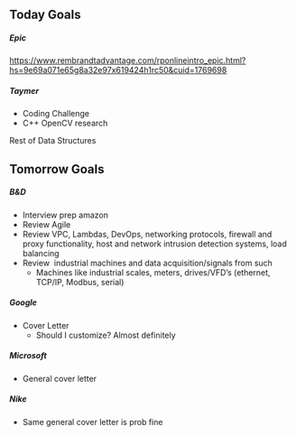 ## Today Goals

##### Epic
https://www.rembrandtadvantage.com/rponlineintro_epic.html?hs=9e69a071e65g8a32e97x619424h1rc50&cuid=1769698

##### Taymer 
- Coding  Challenge 
- C++ OpenCV research

Rest of Data Structures

## Tomorrow Goals

##### B&D

- Interview prep amazon
- Review Agile
- Review VPC, Lambdas, DevOps, networking protocols, firewall and proxy functionality, host and network intrusion detection systems, load balancing
- Review  industrial machines and data acquisition/signals from such
	- Machines like industrial scales, meters, drives/VFD’s (ethernet, TCP/IP, Modbus, serial)

##### Google

- Cover Letter
	- Should I customize? Almost definitely

##### Microsoft

- General cover letter

##### Nike

- Same general cover letter is prob fine
